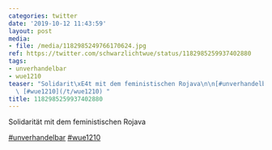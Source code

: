 ```yaml
---
categories: twitter
date: '2019-10-12 11:43:59'
layout: post
media:
- file: /media/1182985249766170624.jpg
ref: https://twitter.com/schwarzlichtwue/status/1182985259937402880
tags:
- unverhandelbar
- wue1210
teaser: "Solidarit\xE4t mit dem feministischen Rojava\n\n[#unverhandelbar](/t/unverhandelbar)\
  \ [#wue1210](/t/wue1210) "
title: 1182985259937402880
---
```

Solidarität mit dem feministischen Rojava

[#unverhandelbar](/t/unverhandelbar) [#wue1210](/t/wue1210) 